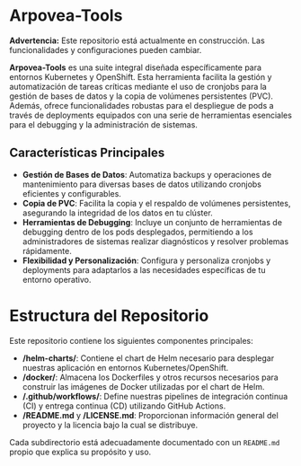 # Arpovea-Tools

**Advertencia:** Este repositorio está actualmente en construcción. Las funcionalidades y configuraciones pueden cambiar.

**Arpovea-Tools** es una suite integral diseñada específicamente para entornos Kubernetes y OpenShift. Esta herramienta facilita la gestión y automatización de tareas críticas mediante el uso de cronjobs para la gestión de bases de datos y la copia de volúmenes persistentes (PVC). Además, ofrece funcionalidades robustas para el despliegue de pods a través de deployments equipados con una serie de herramientas esenciales para el debugging y la administración de sistemas.

## Características Principales

- **Gestión de Bases de Datos**: Automatiza backups y operaciones de mantenimiento para diversas bases de datos utilizando cronjobs eficientes y configurables.
- **Copia de PVC**: Facilita la copia y el respaldo de volúmenes persistentes, asegurando la integridad de los datos en tu clúster.
- **Herramientas de Debugging**: Incluye un conjunto de herramientas de debugging dentro de los pods desplegados, permitiendo a los administradores de sistemas realizar diagnósticos y resolver problemas rápidamente.
- **Flexibilidad y Personalización**: Configura y personaliza cronjobs y deployments para adaptarlos a las necesidades específicas de tu entorno operativo.

# Estructura del Repositorio

Este repositorio contiene los siguientes componentes principales:

- **/helm-charts/**: Contiene el chart de Helm necesario para desplegar nuestras aplicación en entornos Kubernetes/OpenShift.
- **/docker/**: Almacena los Dockerfiles y otros recursos necesarios para construir las imágenes de Docker utilizadas por el chart de Helm.
- **/.github/workflows/**: Define nuestras pipelines de integración continua (CI) y entrega continua (CD) utilizando GitHub Actions.
- **/README.md** y **/LICENSE.md**: Proporcionan información general del proyecto y la licencia bajo la cual se distribuye.

Cada subdirectorio está adecuadamente documentado con un `README.md` propio que explica su propósito y uso.
